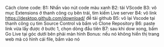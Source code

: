 Cách clone code:
B1: Nhấn vào nút code màu xanh
B2: tải VScode
B3: vô mục Extensions ở thanh công cụ bên trái, tìm kiếm Live server
B4: vô link https://desktop.github.com/download/ để tải github
B5: vô lại Vscode tại thanh công cụ tìm Source Control và bấm vô Clone Repository
B6: paste link vừa lấy được ở bước 1, chọn dòng đầu tiên
B7: sau khi dow xong, bấm Go Live tại góc dưới bên phải màn hình
Bonus: nếu nó không hiển thị trang web mà có hình cái file, bấm vào nó
